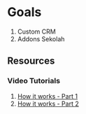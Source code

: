 # Goals

1. Custom CRM
2. Addons Sekolah

## Resources

### Video Tutorials

1. [How it works - Part 1](https://youtu.be/4TSxjqJPDbw)
2. [How it works - Part 2](https://youtu.be/M0muF8htvR8)

